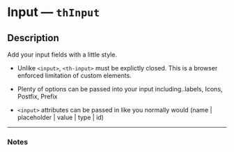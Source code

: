 # Input — `thInput`

## Description

Add your input fields with a little style.

* Unlike `<input>`, `<th-input>` must be explictly closed. This is a browser enforced limitation of custom elements.

* Plenty of options can be passed into your input including..labels, Icons, Postfix, Prefix
* `<input>` attributes can be passed in like you normally would (name | placeholder | value | type | id)

---

### Notes
